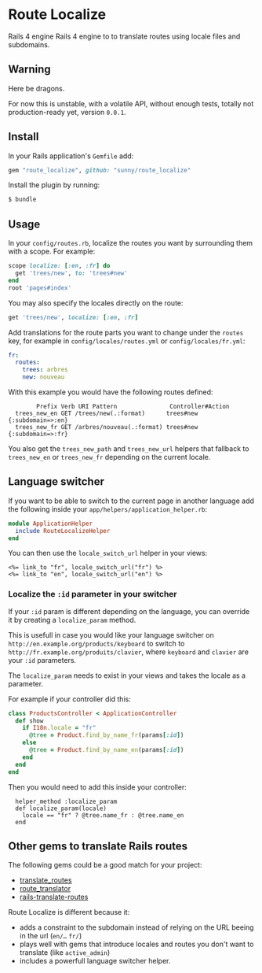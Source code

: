 # Route Localize

Rails 4 engine Rails 4 engine to to translate routes using locale files and subdomains.

## Warning

Here be dragons.

For now this is unstable, with a volatile API, without enough tests,
totally not production-ready yet, version `0.0.1`.


## Install

In your Rails application's `Gemfile` add:

```rb
gem "route_localize", github: "sunny/route_localize"
```

Install the plugin by running:

```sh
$ bundle
```

## Usage

In your `config/routes.rb`, localize the routes you want by surrounding them with a scope. For example:

```rb
scope localize: [:en, :fr] do
  get 'trees/new', to: 'trees#new'
end
root 'pages#index'
```

You may also specify the locales directly on the route:

```rb
get 'trees/new', localize: [:en, :fr]
```

Add translations for the route parts you want to change under the `routes` key,
for example in `config/locales/routes.yml` or `config/locales/fr.yml`:

```yml
fr:
  routes:
    trees: arbres
    new: nouveau
```

With this example you would have the following routes defined:

            Prefix Verb URI Pattern               Controller#Action
      trees_new_en GET /trees/new(.:format)      trees#new {:subdomain=>:en}
      trees_new_fr GET /arbres/nouveau(.:format) trees#new {:subdomain=>:fr}

You also get the `trees_new_path` and `trees_new_url` helpers that fallback to
`trees_new_en` or `trees_new_fr` depending on the current locale.


## Language switcher

If you want to be able to switch to the current page in another language
add the following inside your `app/helpers/application_helper.rb`:

```rb
module ApplicationHelper
  include RouteLocalizeHelper
end
```

You can then use the `locale_switch_url` helper in your views:

```erb
<%= link_to "fr", locale_switch_url("fr") %>
<%= link_to "en", locale_switch_url("en") %>
```

### Localize the `:id` parameter in your switcher

If your `:id` param is different depending on the language, you can override
it by creating a `localize_param` method.

This is usefull in case you would like your language switcher on
`http://en.example.org/products/keyboard` to switch to `http://fr.example.org/produits/clavier`,
where `keyboard` and `clavier` are your `:id` parameters.

The `localize_param` needs to exist in your views and takes the locale as a parameter.

For example if your controller did this:

```rb
class ProductsController < ApplicationController
  def show
    if I18n.locale = "fr"
      @tree = Product.find_by_name_fr(params[:id])
    else
      @tree = Product.find_by_name_en(params[:id])
    end
  end
end
```

Then you would need to add this inside your controller:

```
  helper_method :localize_param
  def localize_param(locale)
    locale == "fr" ? @tree.name_fr : @tree.name_en
  end
```


## Other gems to translate Rails routes

The following gems could be a good match for your project:

- [translate_routes](https://github.com/raul/translate_routes)
- [route_translator](https://github.com/enriclluelles/route_translator/)
- [rails-translate-routes](https://github.com/francesc/rails-translate-routes/)

Route Localize is different because it:

- adds a constraint to the subdomain instead of relying on the URL beeing in the url (`en/…` `fr/`)
- plays well with gems that introduce locales and routes you don't want to translate (like `active_admin`)
- includes a powerfull language switcher helper.

